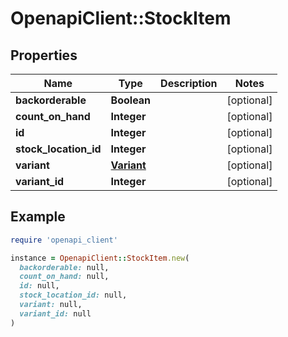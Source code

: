 # OpenapiClient::StockItem

## Properties

| Name | Type | Description | Notes |
| ---- | ---- | ----------- | ----- |
| **backorderable** | **Boolean** |  | [optional] |
| **count_on_hand** | **Integer** |  | [optional] |
| **id** | **Integer** |  | [optional] |
| **stock_location_id** | **Integer** |  | [optional] |
| **variant** | [**Variant**](Variant.md) |  | [optional] |
| **variant_id** | **Integer** |  | [optional] |

## Example

```ruby
require 'openapi_client'

instance = OpenapiClient::StockItem.new(
  backorderable: null,
  count_on_hand: null,
  id: null,
  stock_location_id: null,
  variant: null,
  variant_id: null
)
```


